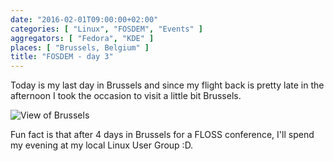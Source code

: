 ```yaml
---
date: "2016-02-01T09:00:00+02:00"
categories: [ "Linux", "FOSDEM", "Events" ]
aggregators: [ "Fedora", "KDE" ]
places: [ "Brussels, Belgium" ]
title: "FOSDEM - day 3"
---
```


Today is my last day in Brussels and since my flight back is pretty late in the afternoon I took the occasion to visit a little bit Brussels.

![View of Brussels](/img/posts/2016_02_01_fosdem_day3.jpg)

Fun fact is that after 4 days in Brussels for a FLOSS conference, I'll spend my evening at my local Linux User Group :D.
